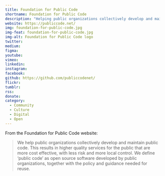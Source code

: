 ```yaml
---
title: Foundation for Public Code
shortname: Foundation for Public Code
description: "Helping public organizations collectively develop and maintain public code."
website: https://publiccode.net/
img: foundation-for-public-code.jpg
img-feat: foundation-for-public-code.jpg
img-alt: Foundation for Public Code logo
twitter: 
medium: 
figma: 
youtube: 
vimeo: 
linkedin: 
instagram: 
facebook: 
github: https://github.com/publiccodenet/
flickr: 
tumblr: 
rss: 
donate: 
category:
  - Community
  - Culture
  - Digital
  - Open
---
```


From the Foundation for Public Code website:

> We help public organizations collectively develop and maintain public code. This results in higher quality services for the public that are more cost effective, with less risk and more local control. We define ‘public code’ as open source software developed by public organizations, together with the policy and guidance needed for reuse.